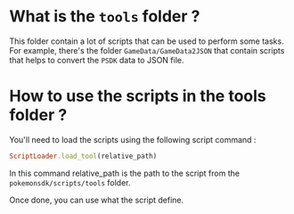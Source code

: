 # What is the `tools` folder ?

This folder contain a lot of scripts that can be used to perform some tasks. For example, there's the folder `GameData/GameData2JSON` that contain scripts that helps to convert the `PSDK` data to JSON file.

# How to use the scripts in the tools folder ?

You'll need to load the scripts using the following script command :
```ruby
ScriptLoader.load_tool(relative_path)
```
In this command relative_path is the path to the script from the `pokemonsdk/scripts/tools` folder.

Once done, you can use what the script define.